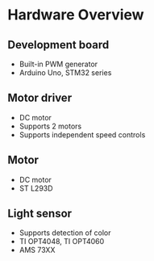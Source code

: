 # Hardware Overview

## Development board
- Built-in PWM generator
- Arduino Uno, STM32 series


## Motor driver
- DC motor
- Supports 2 motors
- Supports independent speed controls


## Motor
- DC motor
- ST L293D


## Light sensor
- Supports detection of color
- TI OPT4048, TI OPT4060
- AMS 73XX
